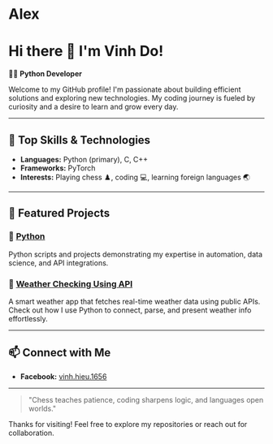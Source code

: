 # Alex
# Hi there 👋 I'm Vinh Do!

👨‍💻 **Python Developer**

Welcome to my GitHub profile! I'm passionate about building efficient solutions and exploring new technologies. My coding journey is fueled by curiosity and a desire to learn and grow every day.

---

## 🚀 Top Skills & Technologies
- **Languages:** Python (primary), C, C++
- **Frameworks:** PyTorch
- **Interests:** Playing chess ♟️, coding 💻, learning foreign languages 🌏

---

## 🌟 Featured Projects

### 🔹 [Python](#)
Python scripts and projects demonstrating my expertise in automation, data science, and API integrations.

### 🔹 [Weather Checking Using API](#)
A smart weather app that fetches real-time weather data using public APIs. Check out how I use Python to connect, parse, and present weather info effortlessly.

---

## 📫 Connect with Me

- **Facebook:** [vinh.hieu.1656](https://www.facebook.com/vinh.hieu.1656)

---

> "Chess teaches patience, coding sharpens logic, and languages open worlds."

Thanks for visiting! Feel free to explore my repositories or reach out for collaboration.

